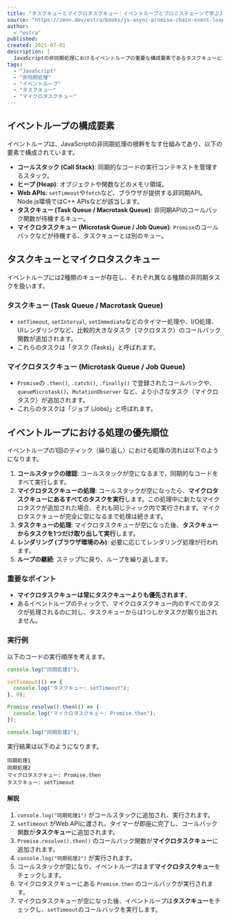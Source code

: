 ```yaml
---
title: "タスクキューとマイクロタスクキュー｜イベントループとプロミスチェーンで学ぶJavaScriptの非同期処理"
source: "https://zenn.dev/estra/books/js-async-promise-chain-event-loop/viewer/d-epasync-task-microtask-queues"
author:
  - "estra"
published:
created: 2025-07-01
description: |
  JavaScriptの非同期処理におけるイベントループの重要な構成要素であるタスクキューとマイクロタスクキューの役割、違い、そしてそれらがどのように処理されるかを解説します。
tags:
  - "JavaScript"
  - "非同期処理"
  - "イベントループ"
  - "タスクキュー"
  - "マイクロタスクキュー"
---
```


## イベントループの構成要素

イベントループは、JavaScriptの非同期処理の根幹をなす仕組みであり、以下の要素で構成されています。

- **コールスタック (Call Stack)**: 同期的なコードの実行コンテキストを管理するスタック。
- **ヒープ (Heap)**: オブジェクトや関数などのメモリ領域。
- **Web APIs**: `setTimeout`や`fetch`など、ブラウザが提供する非同期API。Node.js環境ではC++ APIsなどが該当します。
- **タスクキュー (Task Queue / Macrotask Queue)**: 非同期APIのコールバック関数が待機するキュー。
- **マイクロタスクキュー (Microtask Queue / Job Queue)**: `Promise`のコールバックなどが待機する、タスクキューとは別のキュー。

## タスクキューとマイクロタスクキュー

イベントループには2種類のキューが存在し、それぞれ異なる種類の非同期タスクを扱います。

### タスクキュー (Task Queue / Macrotask Queue)

- `setTimeout`, `setInterval`, `setImmediate`などのタイマー処理や、I/O処理、UIレンダリングなど、比較的大きなタスク（マクロタスク）のコールバック関数が追加されます。
- これらのタスクは「タスク (Tasks)」と呼ばれます。

### マイクロタスクキュー (Microtask Queue / Job Queue)

- `Promise`の `.then()`, `.catch()`, `.finally()` で登録されたコールバックや、`queueMicrotask()`、`MutationObserver` など、より小さなタスク（マイクロタスク）が追加されます。
- これらのタスクは「ジョブ (Jobs)」と呼ばれます。

## イベントループにおける処理の優先順位

イベントループの1回のティック（繰り返し）における処理の流れは以下のようになります。

1. **コールスタックの確認**: コールスタックが空になるまで、同期的なコードをすべて実行します。
2. **マイクロタスクキューの処理**: コールスタックが空になったら、**マイクロタスクキューにあるすべてのタスクを実行**します。この処理中に新たなマイクロタスクが追加された場合、それも同じティック内で実行されます。マイクロタスクキューが完全に空になるまで処理は続きます。
3. **タスクキューの処理**: マイクロタスクキューが空になった後、**タスクキューからタスクを1つだけ取り出して実行**します。
4. **レンダリング (ブラウザ環境のみ)**: 必要に応じてレンダリング処理が行われます。
5. **ループの継続**: ステップ1に戻り、ループを繰り返します。

### 重要なポイント

- **マイクロタスクキューは常にタスクキューよりも優先されます**。
- あるイベントループのティックで、マイクロタスクキュー内のすべてのタスクが処理されるのに対し、タスクキューからは1つしかタスクが取り出されません。

### 実行例

以下のコードの実行順序を考えます。

```javascript
console.log("同期処理1");

setTimeout(() => {
  console.log("タスクキュー: setTimeout");
}, 0);

Promise.resolve().then(() => {
  console.log("マイクロタスクキュー: Promise.then");
});

console.log("同期処理2");
```

実行結果は以下のようになります。

```
同期処理1
同期処理2
マイクロタスクキュー: Promise.then
タスクキュー: setTimeout
```

#### 解説

1. `console.log("同期処理1")` がコールスタックに追加され、実行されます。
2. `setTimeout` がWeb APIに渡され、タイマーが即座に完了し、コールバック関数が**タスクキュー**に追加されます。
3. `Promise.resolve().then()` のコールバック関数が**マイクロタスクキュー**に追加されます。
4. `console.log("同期処理2")` が実行されます。
5. コールスタックが空になり、イベントループはまず**マイクロタスクキュー**をチェックします。
6. マイクロタスクキューにある `Promise.then` のコールバックが実行されます。
7. マイクロタスクキューが空になった後、イベントループは**タスクキュー**をチェックし、`setTimeout`のコールバックを実行します。
